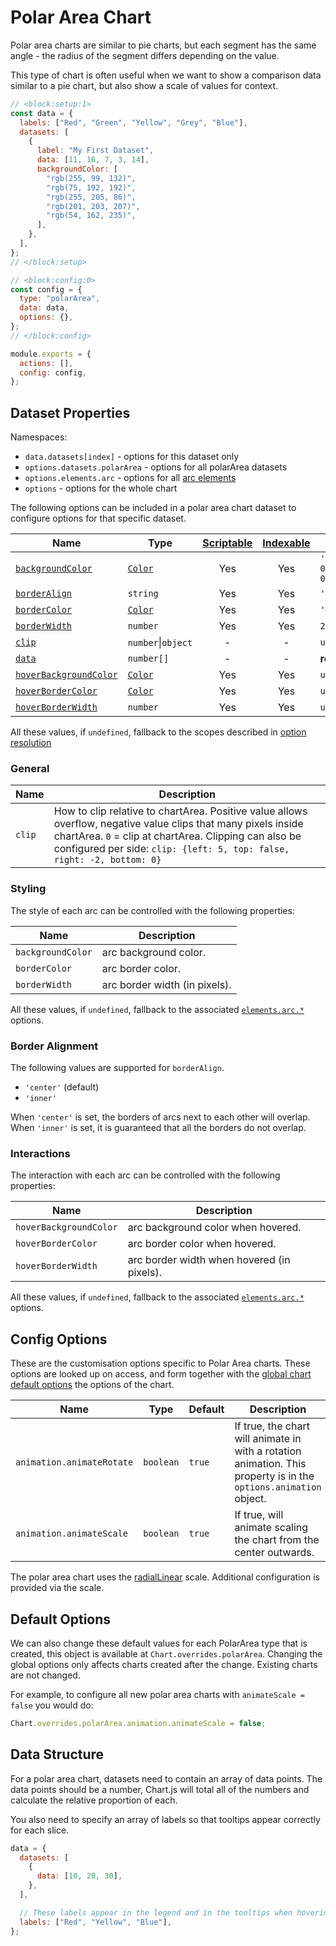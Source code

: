 # Polar Area Chart

Polar area charts are similar to pie charts, but each segment has the same angle - the radius of the segment differs depending on the value.

This type of chart is often useful when we want to show a comparison data similar to a pie chart, but also show a scale of values for context.

```js chart-editor
// <block:setup:1>
const data = {
  labels: ["Red", "Green", "Yellow", "Grey", "Blue"],
  datasets: [
    {
      label: "My First Dataset",
      data: [11, 16, 7, 3, 14],
      backgroundColor: [
        "rgb(255, 99, 132)",
        "rgb(75, 192, 192)",
        "rgb(255, 205, 86)",
        "rgb(201, 203, 207)",
        "rgb(54, 162, 235)",
      ],
    },
  ],
};
// </block:setup>

// <block:config:0>
const config = {
  type: "polarArea",
  data: data,
  options: {},
};
// </block:config>

module.exports = {
  actions: [],
  config: config,
};
```

## Dataset Properties

Namespaces:

- `data.datasets[index]` - options for this dataset only
- `options.datasets.polarArea` - options for all polarArea datasets
- `options.elements.arc` - options for all [arc elements](../configuration/elements.md#arc-configuration)
- `options` - options for the whole chart

The following options can be included in a polar area chart dataset to configure options for that specific dataset.

| Name                                   | Type                            | [Scriptable](../general/options.md#scriptable-options) | [Indexable](../general/options.md#indexable-options) | Default                |
| -------------------------------------- | ------------------------------- | :----------------------------------------------------: | :--------------------------------------------------: | ---------------------- |
| [`backgroundColor`](#styling)          | [`Color`](../general/colors.md) |                          Yes                           |                         Yes                          | `'rgba(0, 0, 0, 0.1)'` |
| [`borderAlign`](#border-alignment)     | `string`                        |                          Yes                           |                         Yes                          | `'center'`             |
| [`borderColor`](#styling)              | [`Color`](../general/colors.md) |                          Yes                           |                         Yes                          | `'#fff'`               |
| [`borderWidth`](#styling)              | `number`                        |                          Yes                           |                         Yes                          | `2`                    |
| [`clip`](#general)                     | `number`\|`object`              |                           -                            |                          -                           | `undefined`            |
| [`data`](#data-structure)              | `number[]`                      |                           -                            |                          -                           | **required**           |
| [`hoverBackgroundColor`](#interations) | [`Color`](../general/colors.md) |                          Yes                           |                         Yes                          | `undefined`            |
| [`hoverBorderColor`](#interactions)    | [`Color`](../general/colors.md) |                          Yes                           |                         Yes                          | `undefined`            |
| [`hoverBorderWidth`](#interactions)    | `number`                        |                          Yes                           |                         Yes                          | `undefined`            |

All these values, if `undefined`, fallback to the scopes described in [option resolution](../general/options)

### General

| Name   | Description                                                                                                                                                                                                                                       |
| ------ | ------------------------------------------------------------------------------------------------------------------------------------------------------------------------------------------------------------------------------------------------- |
| `clip` | How to clip relative to chartArea. Positive value allows overflow, negative value clips that many pixels inside chartArea. `0` = clip at chartArea. Clipping can also be configured per side: `clip: {left: 5, top: false, right: -2, bottom: 0}` |

### Styling

The style of each arc can be controlled with the following properties:

| Name              | Description                   |
| ----------------- | ----------------------------- |
| `backgroundColor` | arc background color.         |
| `borderColor`     | arc border color.             |
| `borderWidth`     | arc border width (in pixels). |

All these values, if `undefined`, fallback to the associated [`elements.arc.*`](../configuration/elements.md#arc-configuration) options.

### Border Alignment

The following values are supported for `borderAlign`.

- `'center'` (default)
- `'inner'`

When `'center'` is set, the borders of arcs next to each other will overlap. When `'inner'` is set, it is guaranteed that all the borders do not overlap.

### Interactions

The interaction with each arc can be controlled with the following properties:

| Name                   | Description                                |
| ---------------------- | ------------------------------------------ |
| `hoverBackgroundColor` | arc background color when hovered.         |
| `hoverBorderColor`     | arc border color when hovered.             |
| `hoverBorderWidth`     | arc border width when hovered (in pixels). |

All these values, if `undefined`, fallback to the associated [`elements.arc.*`](../configuration/elements.md#arc-configuration) options.

## Config Options

These are the customisation options specific to Polar Area charts. These options are looked up on access, and form together with the [global chart default options](#default-options) the options of the chart.

| Name                      | Type      | Default | Description                                                                                                       |
| ------------------------- | --------- | ------- | ----------------------------------------------------------------------------------------------------------------- |
| `animation.animateRotate` | `boolean` | `true`  | If true, the chart will animate in with a rotation animation. This property is in the `options.animation` object. |
| `animation.animateScale`  | `boolean` | `true`  | If true, will animate scaling the chart from the center outwards.                                                 |

The polar area chart uses the [radialLinear](../axes/radial/linear.md) scale. Additional configuration is provided via the scale.

## Default Options

We can also change these default values for each PolarArea type that is created, this object is available at `Chart.overrides.polarArea`. Changing the global options only affects charts created after the change. Existing charts are not changed.

For example, to configure all new polar area charts with `animateScale = false` you would do:

```javascript
Chart.overrides.polarArea.animation.animateScale = false;
```

## Data Structure

For a polar area chart, datasets need to contain an array of data points. The data points should be a number, Chart.js will total all of the numbers and calculate the relative proportion of each.

You also need to specify an array of labels so that tooltips appear correctly for each slice.

```javascript
data = {
  datasets: [
    {
      data: [10, 20, 30],
    },
  ],

  // These labels appear in the legend and in the tooltips when hovering different arcs
  labels: ["Red", "Yellow", "Blue"],
};
```
